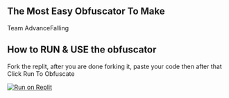 ## The Most Easy Obfuscator To Make
Team AdvanceFalling

## How to RUN & USE the obfuscator
Fork the replit, after you are done forking it, paste your code then after that Click Run To Obfuscate 

[![Run on Replit](https://binbashbanana.github.io/deploy-buttons/buttons/remade/replit.svg)](https://replit.com/@YellowGreg/AFObfuscate?v=1")


